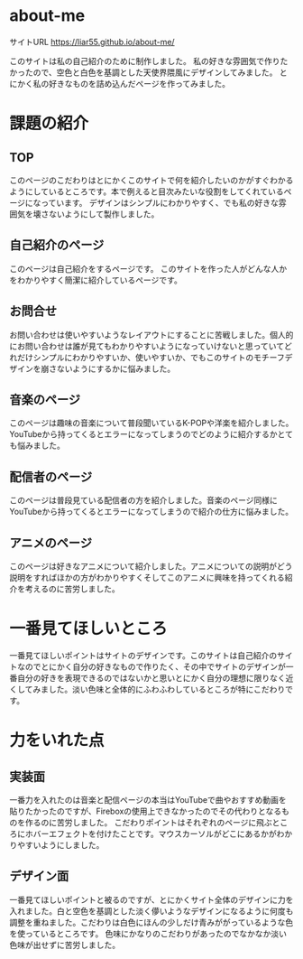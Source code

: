 # about-me
サイトURL https://liar55.github.io/about-me/

このサイトは私の自己紹介のために制作しました。
私の好きな雰囲気で作りたかったので、空色と白色を基調とした天使界隈風にデザインしてみました。
とにかく私の好きなものを詰め込んだページを作ってみました。

# 課題の紹介

## TOP

このページのこだわりはとにかくこのサイトで何を紹介したいのかがすぐわかるようにしているところです。本で例えると目次みたいな役割をしてくれているページになっています。
デザインはシンプルにわかりやすく、でも私の好きな雰囲気を壊さないようにして製作しました。


## 自己紹介のページ

このページは自己紹介をするページです。
このサイトを作った人がどんな人かをわかりやすく簡潔に紹介しているページです。


## お問合せ

お問い合わせは使いやすいようなレイアウトにすることに苦戦しました。個人的にお問い合わせは誰が見てもわかりやすいようになっていけないと思っていてどれだけシンプルにわかりやすいか、使いやすいか、でもこのサイトのモチーフデザインを崩さないようにするかに悩みました。


## 音楽のページ

このページは趣味の音楽について普段聞いているK-POPや洋楽を紹介しました。YouTubeから持ってくるとエラーになってしまうのでどのように紹介するかとても悩みました。


## 配信者のページ

このページは普段見ている配信者の方を紹介しました。音楽のページ同様にYouTubeから持ってくるとエラーになってしまうので紹介の仕方に悩みました。


## アニメのページ

このページは好きなアニメについて紹介しました。アニメについての説明がどう説明をすればほかの方がわかりやすくそしてこのアニメに興味を持ってくれる紹介を考えるのに苦労しました。


# 一番見てほしいところ

一番見てほしいポイントはサイトのデザインです。このサイトは自己紹介のサイトなのでとにかく自分の好きなもので作りたく、その中でサイトのデザインが一番自分の好きを表現できるのではないかと思いとにかく自分の理想に限りなく近くしてみました。淡い色味と全体的にふわふわしているところが特にこだわりです。

# 力をいれた点

## 実装面

一番力を入れたのは音楽と配信ページの本当はYouTubeで曲やおすすめ動画を貼りたかったのですが、Fireboxの使用上できなかったのでその代わりとなるものを作るのに苦労しました。
こだわりポイントはそれぞれのページに飛ぶところにホバーエフェクトを付けたことです。マウスカーソルがどこにあるかがわかりやすいようにしました。

## デザイン面

一番見てほしいポイントと被るのですが、とにかくサイト全体のデザインに力を入れました。白と空色を基調とした淡く儚いようなデザインになるように何度も調整を重ねました。こだわりは白色にほんの少しだけ青みががっているような色を使っているところです。
色味にかなりのこだわりがあったのでなかなか淡い色味が出せずに苦労しました。




